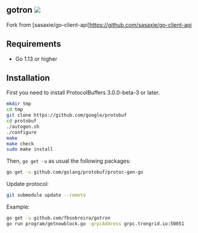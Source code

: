 ## gotron ![](https://img.shields.io/badge/progress-80%25-yellow.svg)


Fork from [sasaxie/go-client-api]https://github.com/sasaxie/go-client-api


## Requirements

- Go 1.13 or higher

## Installation

First you need to install ProtocolBuffers 3.0.0-beta-3 or later.

```sh
mkdir tmp
cd tmp
git clone https://github.com/google/protobuf
cd protobuf
./autogen.sh
./configure
make
make check
sudo make install
```

Then, `go get -u` as usual the following packages:

```sh
go get -u github.com/golang/protobuf/protoc-gen-go
```

Update protocol:

```sh
git submodule update --remote
```

Example:

```sh
go get -u github.com/fbsobreira/gotron
go run program/getnowblock.go -grpcAddress grpc.trongrid.io:50051
```
